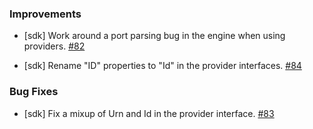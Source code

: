 ### Improvements

- [sdk] Work around a port parsing bug in the engine when using providers.
  [#82](https://github.com/pulumi/pulumi-dotnet/pull/82)

- [sdk] Rename "ID" properties to "Id" in the provider interfaces.
  [#84](https://github.com/pulumi/pulumi-dotnet/pull/84)

### Bug Fixes

- [sdk] Fix a mixup of Urn and Id in the provider interface.
  [#83](https://github.com/pulumi/pulumi-dotnet/pull/83)